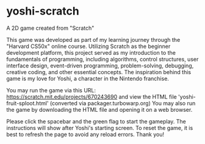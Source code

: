 # yoshi-scratch
A 2D game created from "Scratch"

This game was developed as part of my learning journey through the "Harvard CS50x" online course. Utilizing Scratch as the beginner development platform, this project served as my introduction to the fundamentals of programming, including algorithms, control structures, user interface design, event-driven programming, problem-solving, debugging, creative coding, and other essential concepts. The inspiration behind this game is my love for Yoshi, a character in the Nintendo franchise.

You may run the game via this URL: https://scratch.mit.edu/projects/670243690
and view the HTML file 'yoshi-fruit-sploot.html' (converted via packager.turbowarp.org)
You may also run the game by downloading the HTML file and opening it on a web browser.

Please click the spacebar and the green flag to start the gameplay. The instructions will show after Yoshi's starting screen. To reset the game, it is best to refresh the page to avoid any reload errors. Thank you!
